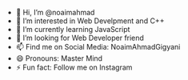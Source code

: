 - 👋 Hi, I’m @noaimahmad
- 👀 I’m interested in Web Develpment and C++
- 🌱 I’m currently learning JavaScript 
- 💞️ I’m looking for Web Developer friend
- 📫 Find me on Social Media: NoaimAhmadGigyani
- 😄 Pronouns: Master Mind
- ⚡ Fun fact: Follow me on Instagram

<!---
noaimahmad/noaimahmad is a ✨ special ✨ repository because its `README.md` (this file) appears on your GitHub profile.
You can click the Preview link to take a look at your changes.
--->
